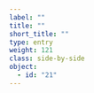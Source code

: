 ```yaml
---
label: ""
title: ""
short_title: ""
type: entry
weight: 121
class: side-by-side
object:
  - id: "21"
---
```

